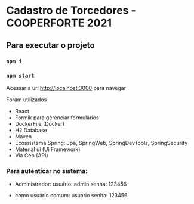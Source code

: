 # Cadastro de Torcedores - COOPERFORTE 2021

## Para executar o projeto

### `npm i`
### `npm start`

Acessar a url [http://localhost:3000](http://localhost:3000) para navegar

Foram utilizados
* React
* Formik para gerenciar formulários
* DockerFile (Docker)
* H2 Database
* Maven
* Ecossistema Spring: Jpa, SpringWeb, SpringDevTools, SpringSecurity
* Material ui (Ui Framework)
* Via Cep (API)

### Para autenticar no sistema:

* Administrador:
    usuário: admin
	senha: 123456
	
* como usuário comum: 
    usuario
	senha: 123456



